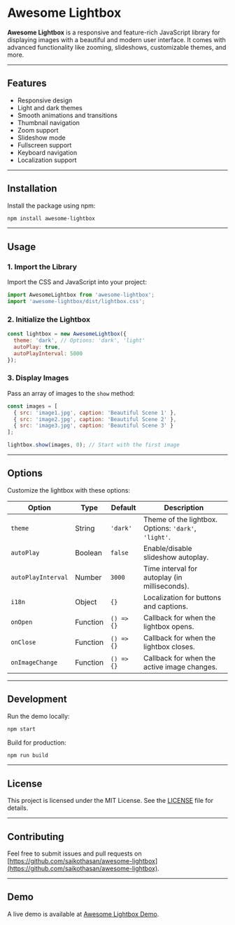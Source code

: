 # Awesome Lightbox

**Awesome Lightbox** is a responsive and feature-rich JavaScript library for displaying images with a beautiful and modern user interface. It comes with advanced functionality like zooming, slideshows, customizable themes, and more.

---

## Features

- Responsive design
- Light and dark themes
- Smooth animations and transitions
- Thumbnail navigation
- Zoom support
- Slideshow mode
- Fullscreen support
- Keyboard navigation
- Localization support

---

## Installation

Install the package using npm:

```bash
npm install awesome-lightbox
```

---

## Usage

### 1. Import the Library

Import the CSS and JavaScript into your project:

```javascript
import AwesomeLightbox from 'awesome-lightbox';
import 'awesome-lightbox/dist/lightbox.css';
```

### 2. Initialize the Lightbox

```javascript
const lightbox = new AwesomeLightbox({
  theme: 'dark', // Options: 'dark', 'light'
  autoPlay: true,
  autoPlayInterval: 5000
});
```

### 3. Display Images

Pass an array of images to the `show` method:

```javascript
const images = [
  { src: 'image1.jpg', caption: 'Beautiful Scene 1' },
  { src: 'image2.jpg', caption: 'Beautiful Scene 2' },
  { src: 'image3.jpg', caption: 'Beautiful Scene 3' }
];

lightbox.show(images, 0); // Start with the first image
```

---

## Options

Customize the lightbox with these options:

| Option             | Type    | Default            | Description                                    |
|--------------------|---------|--------------------|------------------------------------------------|
| `theme`            | String  | `'dark'`           | Theme of the lightbox. Options: `'dark'`, `'light'`. |
| `autoPlay`         | Boolean | `false`            | Enable/disable slideshow autoplay.            |
| `autoPlayInterval` | Number  | `3000`             | Time interval for autoplay (in milliseconds). |
| `i18n`             | Object  | `{}`               | Localization for buttons and captions.        |
| `onOpen`           | Function | `() => {}`       | Callback for when the lightbox opens.         |
| `onClose`          | Function | `() => {}`       | Callback for when the lightbox closes.        |
| `onImageChange`    | Function | `() => {}`       | Callback for when the active image changes.   |

---

## Development

Run the demo locally:

```bash
npm start
```

Build for production:

```bash
npm run build
```

---

## License

This project is licensed under the MIT License. See the [LICENSE](LICENSE) file for details.

---

## Contributing

Feel free to submit issues and pull requests on [https://github.com/saikothasan/awesome-lightbox](https://github.com/saikothasan/awesome-lightbox).

---

## Demo

A live demo is available at [Awesome Lightbox Demo](https://yourdemo.com).
